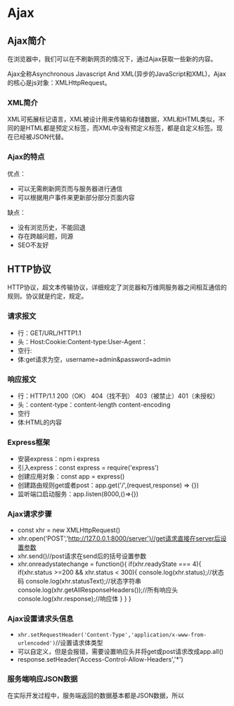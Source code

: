 # Ajax

## Ajax简介

在浏览器中，我们可以在不刷新网页的情况下，通过Ajax获取一些新的内容。

Ajax全称Asynchronous Javascript And XML(异步的JavaScript和XML)，Ajax的核心是js对象：XMLHttpRequest。

### XML简介

XML可拓展标记语言，XML被设计用来传输和存储数据，XML和HTML类似，不同的是HTML都是预定义标签，而XML中没有预定义标签，都是自定义标签。现在已经被JSON代替。

### Ajax的特点

优点：

- 可以无需刷新网页而与服务器进行通信
- 可以根据用户事件来更新部分部分页面内容

缺点：

- 没有浏览历史，不能回退
- 存在跨越问题，同源
- SEO不友好

## HTTP协议

HTTP协议，超文本传输协议，详细规定了浏览器和万维网服务器之间相互通信的规则。协议就是约定，规定。

### 请求报文

- 行：GET/URL/HTTP1.1
- 头：Host:Cookie:Content-type:User-Agent：
- 空行:
- 体:get请求为空，username=admin&password=admin

### 响应报文

- 行：HTTP/1.1  200（OK） 404（找不到） 403（被禁止）401（未授权）
- 头：content-type：content-length content-encoding
- 空行
- 体:HTML的内容

### Express框架

- 安装express：npm i express
- 引入express：const express = require('express')
- 创建应用对象：const app = express()
- 创建路由规则get或者post：app.get('/',(request,response) => {})
- 监听端口启动服务：app.listen(8000,()=>{})

### Ajax请求步骤

- const xhr = new XMLHttpRequest()
- xhr.open('POST','http://127.0.0.1:8000/server')//get请求直接在server后设置参数
- xhr.send()//post请求在send后的括号设置参数
- xhr.onreadystatechange = function(){
    if(xhr.readyState === 4){
        if(xhr.status >=200 && xhr.status < 300){
        console.log(xhr.status);//状态码
        console.log(xhr.statusText);//状态字符串
        console.log(xhr.getAllResponseHeaders());//所有响应头
        console.log(xhr.response);//响应体
        }
    }
}

### Ajax设置请求头信息

- `xhr.setRequestHeader('Content-Type','application/x-www-from-urlencoded')`//设置请求体类型
- 可以自定义，但是会报错，需要设置响应头并将get或post请求改成app.all()
- response.setHeader('Access-Control-Allow-Headers','*')

### 服务端响应JSON数据

在实际开发过程中，服务端返回的数据基本都是JSON数据，所以